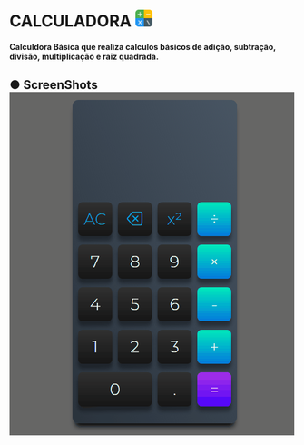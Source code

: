 # CALCULADORA <img src="Images/calculator.png" width="30">
#### Calculdora Básica que realiza calculos básicos de adição, subtração, divisão, multiplicação e raiz quadrada.
## ● ScreenShots <img src="Images/Animação.gif">
